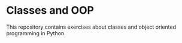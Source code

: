 # Classes and OOP

This repository contains exercises about classes and object oriented programming in Python.
